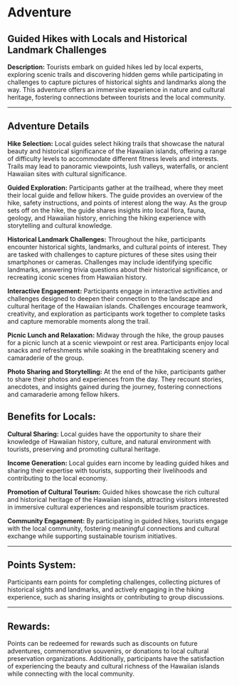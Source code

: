 # Adventure

## Guided Hikes with Locals and Historical Landmark Challenges

**Description:**
Tourists embark on guided hikes led by local experts, exploring scenic trails and discovering hidden gems while participating in challenges to capture pictures of historical sights and landmarks along the way. This adventure offers an immersive experience in nature and cultural heritage, fostering connections between tourists and the local community.

---

## Adventure Details

**Hike Selection:**
Local guides select hiking trails that showcase the natural beauty and historical significance of the Hawaiian islands, offering a range of difficulty levels to accommodate different fitness levels and interests.
Trails may lead to panoramic viewpoints, lush valleys, waterfalls, or ancient Hawaiian sites with cultural significance.

**Guided Exploration:**
Participants gather at the trailhead, where they meet their local guide and fellow hikers. The guide provides an overview of the hike, safety instructions, and points of interest along the way.
As the group sets off on the hike, the guide shares insights into local flora, fauna, geology, and Hawaiian history, enriching the hiking experience with storytelling and cultural knowledge.

**Historical Landmark Challenges:**
Throughout the hike, participants encounter historical sights, landmarks, and cultural points of interest. They are tasked with challenges to capture pictures of these sites using their smartphones or cameras.
Challenges may include identifying specific landmarks, answering trivia questions about their historical significance, or recreating iconic scenes from Hawaiian history.

**Interactive Engagement:**
Participants engage in interactive activities and challenges designed to deepen their connection to the landscape and cultural heritage of the Hawaiian islands.
Challenges encourage teamwork, creativity, and exploration as participants work together to complete tasks and capture memorable moments along the trail.

**Picnic Lunch and Relaxation:**
Midway through the hike, the group pauses for a picnic lunch at a scenic viewpoint or rest area. Participants enjoy local snacks and refreshments while soaking in the breathtaking scenery and camaraderie of the group.

**Photo Sharing and Storytelling:**
At the end of the hike, participants gather to share their photos and experiences from the day. They recount stories, anecdotes, and insights gained during the journey, fostering connections and camaraderie among fellow hikers.

## Benefits for Locals:

**Cultural Sharing:** Local guides have the opportunity to share their knowledge of Hawaiian history, culture, and natural environment with tourists, preserving and promoting cultural heritage.

**Income Generation:** Local guides earn income by leading guided hikes and sharing their expertise with tourists, supporting their livelihoods and contributing to the local economy.

**Promotion of Cultural Tourism:** Guided hikes showcase the rich cultural and historical heritage of the Hawaiian islands, attracting visitors interested in immersive cultural experiences and responsible tourism practices.

**Community Engagement:** By participating in guided hikes, tourists engage with the local community, fostering meaningful connections and cultural exchange while supporting sustainable tourism initiatives.

---

## Points System:

Participants earn points for completing challenges, collecting pictures of historical sights and landmarks, and actively engaging in the hiking experience, such as sharing insights or contributing to group discussions.

---

## Rewards:

Points can be redeemed for rewards such as discounts on future adventures, commemorative souvenirs, or donations to local cultural preservation organizations. Additionally, participants have the satisfaction of experiencing the beauty and cultural richness of the Hawaiian islands while connecting with the local community.
